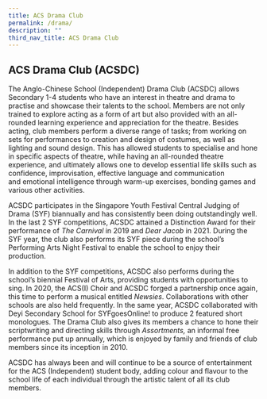 ```yaml
---
title: ACS Drama Club
permalink: /drama/
description: ""
third_nav_title: ACS Drama Club
---
```

ACS Drama Club (ACSDC)
----------------------

The Anglo-Chinese School (Independent) Drama Club (ACSDC) allows Secondary 1-4 students who have an interest in theatre and drama to practise and showcase their talents to the school. Members are not only trained to explore acting as a form of art but also provided with an all-rounded learning experience and appreciation for the theatre. Besides acting, club members perform a diverse range of tasks; from working on sets for performances to creation and design of costumes, as well as lighting and sound design. This has allowed students to specialise and hone in specific aspects of theatre, while having an all-rounded theatre experience, and ultimately allows one to develop essential life skills such as confidence, improvisation, effective language and communication and emotional intelligence through warm-up exercises, bonding games and various other activities.

ACSDC participates in the Singapore Youth Festival Central Judging of Drama (SYF) biannually and has consistently been doing outstandingly well. In the last 2 SYF competitions, ACSDC attained a Distinction Award for their performance of _The Carnival_ in 2019 and _Dear Jacob_ in 2021. During the SYF year, the club also performs its SYF piece during the school’s Performing Arts Night Festival to enable the school to enjoy their production.

In addition to the SYF competitions, ACSDC also performs during the school’s biennial Festival of Arts, providing students with opportunities to sing. In 2020, the ACS(I) Choir and ACSDC forged a partnership once again, this time to perform a musical entitled _Newsies_. Collaborations with other schools are also held frequently. In the same year, ACSDC collaborated with Deyi Secondary School for SYFgoesOnline! to produce 2 featured short monologues. The Drama Club also gives its members a chance to hone their scriptwriting and directing skills through _Assortments,_ an informal free performance put up annually, which is enjoyed by family and friends of club members since its inception in 2010.

ACSDC has always been and will continue to be a source of entertainment for the ACS (Independent) student body, adding colour and flavour to the school life of each individual through the artistic talent of all its club members.